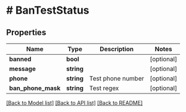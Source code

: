 # # BanTestStatus

## Properties

Name | Type | Description | Notes
------------ | ------------- | ------------- | -------------
**banned** | **bool** |  | [optional]
**message** | **string** |  | [optional]
**phone** | **string** | Test phone number | [optional]
**ban_phone_mask** | **string** | Test regex | [optional]

[[Back to Model list]](../../README.md#models) [[Back to API list]](../../README.md#endpoints) [[Back to README]](../../README.md)
